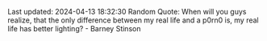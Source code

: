 Last updated: 2024-04-13 18:32:30
Random Quote: When will you guys realize, that the only difference between my real life and a p0rn0 is, my real life has better lighting? - Barney Stinson